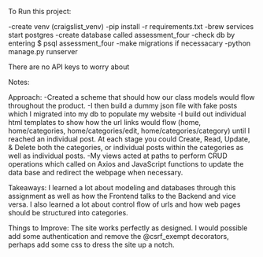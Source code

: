 To Run this project:

-create venv (craigslist_venv)
-pip install -r requirements.txt 
-brew services start postgres
-create database called assessment_four
-check db by entering $ psql assessment_four
-make migrations if necessacary 
-python manage.py runserver

There are no API keys to worry about


Notes:

Approach:
-Created a scheme that should how our class models would flow throughout the product. 
-I then build a dummy json file with fake posts which I migrated into my db to populate my website
-I build out individual html templates to show how the url links would flow (home, home/categories, home/categories/edit, home/categories/category) until I reached an individual post. At each stage you could Create, Read, Update, & Delete both the categories, or individual posts within the categories as well as individual posts. 
-My views acted at paths to perform CRUD operations which called on Axios and JavaScript functions to update the data base and redirect the webpage when necessary.

Takeaways:
I learned a lot about modeling and databases through this assignment as well as how the Frontend talks to the Backend and vice versa. I also learned a lot about control flow of urls and how web pages should be structured into categories.

Things to Improve:
The site works perfectly as designed. I would possible add some authentication and remove the @csrf_exempt decorators, perhaps add some css to dress the site up a notch.